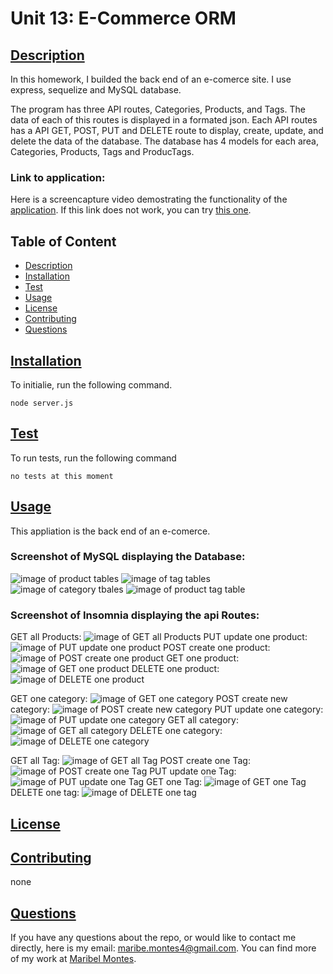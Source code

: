 
 

# Unit 13: E-Commerce ORM

## [Description](#description)

In this homework, I builded the back end of an e-comerce site. I use express, sequelize and MySQL database. 

The program has three API routes, Categories, Products, and Tags. The data of each of this routes is displayed in a formated json. Each API routes has a API GET, POST, PUT and DELETE route to display, create, update, and delete the data of the database. The database has 4 models for each area, Categories, Products, Tags and ProducTags.  

### Link to application:
Here is a screencapture video demostrating the functionality of the [application](https://watch.screencastify.com/v/i2O4Ze16iGPK6uptGC20). If this link does not work, you can try [this one](https://drive.google.com/file/d/1wpbAxS8HYk0XBIxW5Yk5FbfWZ4Hl2gPB/view).

## Table of Content

* [Description](#description)
* [Installation](#installation)
* [Test](#test)
* [Usage](#usage)
* [License](#license)
* [Contributing](#contributing)
* [Questions](#questions)

## [Installation](#installation)
To initialie, run the following command.

    node server.js

## [Test](#test)
To run tests, run the following command

    no tests at this moment

## [Usage](#usage)

This appliation is the back end of an e-comerce.

### Screenshot of MySQL displaying the Database:
![image of product tables](./screenshots/Screenshot9.png)
![image of tag tables ](./screenshots/Screenshot10.png)
![image of category tbales](./screenshots/Screenshot11.png)
![image of product tag table ](./screenshots/Screenshot12.png)

### Screenshot of Insomnia displaying the api Routes:

GET all Products:
![image of GET all Products](./screenshots/Screenshot1.png)
PUT update one product:
![image of PUT update one product](./screenshots/Screenshot4.png)
POST create one product:
![image of POST create one product](./screenshots/Screenshot5.png)
GET one product:
![image of GET one product](./screenshots/Screenshot13.png)
DELETE one product:
![image of DELETE one product](./screenshots/Screenshot19.png)

GET one category:
![image of GET one category](./screenshots/Screenshot7.png)
POST create new category:
![image of POST create new category](./screenshots/Screenshot8.png)
PUT update one category:
![image of PUT update one category](./screenshots/Screenshot14.png)
GET all category:
![image of GET all category](./screenshots/Screenshot15.png)
DELETE one category:
![image of DELETE one category](./screenshots/Screenshot18.png)

GET all Tag:
![image of GET all Tag](./screenshots/Screenshot17.png)
POST create one Tag:
![image of POST create one Tag](./screenshots/Screenshot6.png)
PUT update one Tag:
![image of PUT update one Tag](./screenshots/Screenshot16.png)
GET one Tag:
![image of GET one Tag](./screenshots/Screenshot2.png)
DELETE one tag:
![image of DELETE one tag](./screenshots/Screenshot3.png)


## [License](#license)

## [Contributing](#contributing)

none

## [Questions](#questions)

If you have any questions about the repo, or would like to contact me directly, 
here is my email: maribe.montes4@gmail.com. You can find more of my work at [Maribel Montes](https://github.com/MaryMD98).

